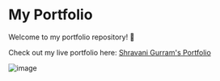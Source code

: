 # My Portfolio

Welcome to my portfolio repository! 🎉

Check out my live portfolio here: [Shravani Gurram's Portfolio](https://shravanigurram.github.io/MY_PORTFOLIO/)

![image](https://github.com/user-attachments/assets/fa4fcbbc-5515-4fd6-8c98-e05c20c60f41)

